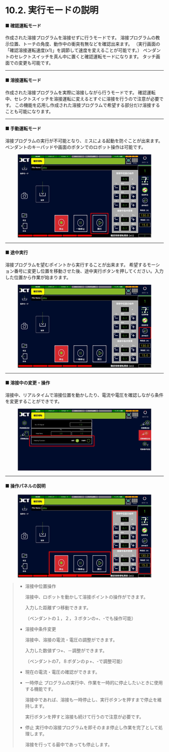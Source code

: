 # 10.2. 実行モードの説明

#### ■ 確認運転モード

作成された溶接プログラムを溶接せずに行うモードです。
溶接プログラムの教示位置、トーチの角度、動作中の衝突有無などを確認出来ます。
（実行画面の「確認溶接運転速度(x1)」を調節して速度を変えることが可能です。）
ペンダントのセレクトスイッチを真ん中に置くと確認運転モードになります。
タッチ画面での変更も可能です。

***

#### ■ 溶接運転モード

作成された溶接プログラムを実際に溶接しながら行うモードです。
確認運転中、セレクトスイッチを溶接運転に変えるとすぐに溶接を行うので注意が必要です。
この機能を応用し作成された溶接プログラムで希望する部分だけ溶接することも可能になります。

***

#### ■ 手動運転モード

溶接プログラムの実行が不可能となり、ミスによる起動を防ぐことが出来ます。
ペンダントのキーパッドや画面のボタンでのロボット操作は可能です。

<figure><img src="img/section5.4_1.jpg" alt=""><figcaption></figcaption></figure>

***

#### ■ 途中実行

溶接プログラムを望むポイントから実行することが出来ます。
希望するモーション番号に変更し位置を移動させた後、途中実行ボタンを押してください。入力した位置から作業が始まります。

<figure><img src="img/section5.4_2.jpg" alt=""><figcaption></figcaption></figure>

***

#### ■ 溶接中の変更・操作

溶接中、リアルタイムで溶接位置を動かしたり、電流や電圧を確認しながら条件を変更することができです。

<figure><img src="img/section5.4_3.jpg" alt=""><figcaption></figcaption></figure>

***

#### ■ 操作パネルの説明

<figure><img src="img/section5.4_4.jpg" alt=""><figcaption></figcaption></figure>

> *   溶接中位置操作
>
>     溶接中、ロボットを動かして溶接ポイントの操作ができます。
>
>     入力した距離ずつ移動できます。　
>
>     （ペンダントの１，２，３ボタンの+、-でも操作可能）
>
> *   溶接中条件変更
>
>     溶接中、溶接の電流・電圧の調整ができます。
>
>     入力した数値ずつ+、－調整ができます。
>
>     （ペンダントの7，８ボダンのｐ+、-で調整可能）
>
> * 現在の電流・電圧の確認ができます。
>
> *   一時停止
>     プログラムの実行中、作業を一時的に停止したいときに使用する機能です。
>
>     溶接中であれば、溶接も一時停止し、実行ボタンを押すまで停止を維持します。
>
>     実行ボタンを押すと溶接も続けて行うので注意が必要です。
>
> *   停止
>     実行中の溶接プログラムを即そのまま停止し作業を完了として処理します。
>
>     溶接を行ってる最中であっても停止します。
